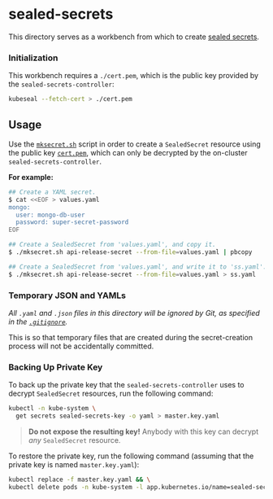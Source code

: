 # sealed-secrets

This directory serves as a workbench from which to create
[sealed secrets](https://github.com/bitnami-labs/sealed-secrets).

### Initialization

This workbench requires a `./cert.pem`, which is the public key provided by
the `sealed-secrets-controller`:

```bash
kubeseal --fetch-cert > ./cert.pem
```

## Usage

Use the [`mksecret.sh`](./mksecret.sh) script in order to create a
`SealedSecret` resource using the public key [`cert.pem`](./cert.pem), which can
only be decrypted by the on-cluster `sealed-secrets-controller`.

**For example:**

```bash
## Create a YAML secret.
$ cat <<EOF > values.yaml
mongo:
  user: mongo-db-user
  password: super-secret-password
EOF

## Create a SealedSecret from 'values.yaml', and copy it.
$ ./mksecret.sh api-release-secret --from-file=values.yaml | pbcopy

## Create a SealedSecret from 'values.yaml', and write it to 'ss.yaml'.
$ ./mksecret.sh api-release-secret --from-file=values.yaml > ss.yaml
```

### Temporary JSON and YAMLs

_All `.yaml` and `.json` files in this directory will be ignored by Git, as
specified in the [`.gitignore`](./.gitignore)._

This is so that temporary files that are created during the secret-creation
process will not be accidentally committed.

### Backing Up Private Key

To back up the private key that the `sealed-secrets-controller` uses to
decrypt `SealedSecret` resources, run the following command:

```bash
kubectl -n kube-system \
  get secrets sealed-secrets-key -o yaml > master.key.yaml
```

> **Do not expose the resulting key!** Anybody with this key can
> decrypt _any_ `SealedSecret` resource.

To restore the private key, run the following command (assuming that the
private key is named `master.key.yaml`):

```bash
kubectl replace -f master.key.yaml && \
kubectl delete pods -n kube-system -l app.kubernetes.io/name=sealed-secrets
```
